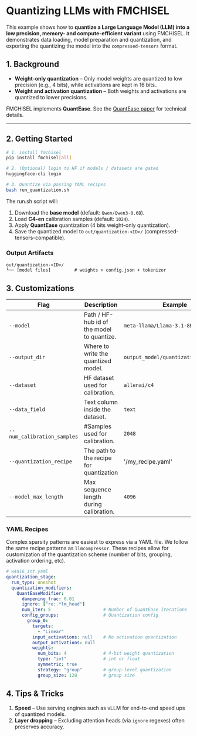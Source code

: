 # Quantizing LLMs with FMCHISEL

This example shows how to **quantize a Large Language Model (LLM) into a low precision, memory- and compute-efficient variant** using FMCHISEL. It demonstrates data loading, model preparation and quantization, and exporting the quantizing the model into the `compressed-tensors` format.

## 1. Background

* **Weight-only quantization** – Only model weights are quantized to low precision (e.g., 4 bits), while activations are kept in 16 bits..
* **Weight and activation quantization** – Both weights and activations are quantized to lower precisions.

FMCHISEL implements **QuantEase**. See the [QuantEase paper](https://arxiv.org/abs/2309.01885) for technical details.

---

## 2. Getting Started

```bash
# 1. install fmchisel
pip install fmchisel[all]

# 2. (Optional) login to HF if models / datasets are gated
huggingface-cli login

# 3. Quantize via passing YAML recipes
bash run_quantization.sh
```

The run.sh script will:

1. Download the **base model** (default: `Qwen/Qwen3-0.6B`).
2. Load **C4-en** calibration samples (default: `1024`).
3. Apply **QuantEase** quantization (4 bits weight-only quantization).
4. Save the quantized model to `out/quantization-<ID>/` (compressed-tensors-compatible).

### Output Artifacts

```
out/quantization-<ID>/
└── [model files]         # weights + config.json + tokenizer
```


## 3. Customizations


| Flag | Description | Example |
|------|-------------|---------|
| `--model` | Path / HF-hub id of the model to quantize. | `meta-llama/Llama-3.1-8B` |
| `--output_dir` | Where to write the quantized model. | `output_model/quantization/my_llama` |
| `--dataset` | HF dataset used for calibration. | `allenai/c4` |
| `--data_field` | Text column inside the dataset. | `text` |
| `--num_calibration_samples` | #Samples used for calibration. | `2048` |
| `--quantization_recipe` | The path to the recipe for quantization | '/my_recipe.yaml' |
| `--model_max_length` | Max sequence length during calibration. | `4096` |

### YAML Recipes

Complex sparsity patterns are easiest to express via a YAML file. We follow the same recipe patterns as `llmcompressor`. These recipes allow for customization of the quantization scheme (number of bits, grouping, activation ordering, etc).

```yaml
# w4a16_int.yaml
quantization_stage:
  run_type: oneshot
  quantization_modifiers:
    QuantEaseModifier:  
      dampening_frac: 0.01
      ignore: ["re:.*lm_head"]
      num_iter: 5                    # Number of QuantEase iterations
      config_groups:                 # Quantization config
        group_0:
          targets:
            - "Linear"
          input_activations: null    # No activation quantization
          output_activations: null
          weights:
            num_bits: 4              # 4-bit weight quantization
            type: "int"              # int or float
            symmetric: true
            strategy: "group"        # group-level quantization
            group_size: 128          # group size
```



## 4. Tips & Tricks

1. **Speed** – Use serving engines such as vLLM for end-to-end speed ups of quantized models.
2. **Layer dropping** – Excluding attention heads (via `ignore` regexes) often preserves accuracy.